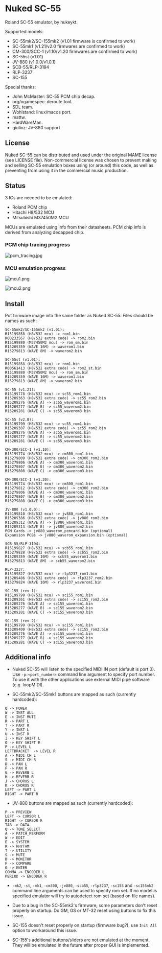 # Nuked SC-55
Roland SC-55 emulator, by nukeykt.

Supported models:
- SC-55mk2/SC-155mk2 (v1.01 firmware is confirmed to work)
- SC-55mk1 (v1.21/v2.0 firmwares are confirmed to work)
- CM-300/SCC-1 (v1.10/v1.20 firmwares are confirmed to work)
- SC-55st (v1.01)
- JV-880 (v1.0.0/v1.0.1)
- SCB-55/RLP-3194
- RLP-3237
- SC-155

Special thanks:
- John McMaster: SC-55 PCM chip decap.
- org/ogamespec: deroute tool.
- SDL team.
- Wohlstand: linux/macos port.
- mattw.
- HardWareMan.
- giulioz: JV-880 support

## License

Nuked SC-55 can be distributed and used under the original MAME license (see LICENSE file).
Non-commercial license was chosen to prevent making and selling SC-55 emulation boxes using (or around) this code, as well as preventing from using it in the commercial music production.

## Status

3 ICs are needed to be emulated:
- Roland PCM chip
- Hitachi H8/532 MCU
- Mitsubishi M37450M2 MCU

MCUs are emulated using info from their datasheets. PCM chip info is derived from analyzing decapped chip.

### PCM chip tracing progress

![pcm_tracing.jpg](pcm_tracing.jpg)

### MCU emulation progress

![mcu1.png](mcu1.png)

![mcu2.png](mcu2.png)


## Install

Put firmware image into the same folder as Nuked SC-55. Files should be names as such:

```
SC-55mk2/SC-155mk2 (v1.01):
R15199858 (H8/532 mcu) -> rom1.bin
R00233567 (H8/532 extra code) -> rom2.bin
R15199880 (M37450M2 mcu) -> rom_sm.bin
R15209359 (WAVE 16M) -> waverom1.bin
R15279813 (WAVE 8M) -> waverom2.bin

SC-55st (v1.01):
R15199858 (H8/532 mcu) -> rom1.bin
R00561413 (H8/532 extra code) -> rom2_st.bin
R15199880 (M37450M2 mcu) -> rom_sm.bin
R15209359 (WAVE 16M) -> waverom1.bin
R15279813 (WAVE 8M) -> waverom2.bin

SC-55 (v1.21):
R15199778 (H8/532 mcu) -> sc55_rom1.bin
R15209363 (H8/532 extra code) -> sc55_rom2.bin
R15209276 (WAVE A) -> sc55_waverom1.bin
R15209277 (WAVE B) -> sc55_waverom2.bin
R15209281 (WAVE C) -> sc55_waverom3.bin

SC-55 (v2.0):
R15199799 (H8/532 mcu) -> sc55_rom1.bin
R15209387 (H8/532 extra code) -> sc55_rom2.bin
R15209276 (WAVE A) -> sc55_waverom1.bin
R15209277 (WAVE B) -> sc55_waverom2.bin
R15209281 (WAVE C) -> sc55_waverom3.bin

CM-300/SCC-1 (v1.10):
R15199774 (H8/532 mcu) -> cm300_rom1.bin
R15279809 (H8/532 extra code) -> cm300_rom2.bin
R15279806 (WAVE A) -> cm300_waverom1.bin
R15279807 (WAVE B) -> cm300_waverom2.bin
R15279808 (WAVE C) -> cm300_waverom3.bin

CM-300/SCC-1 (v1.20):
R15199774 (H8/532 mcu) -> cm300_rom1.bin
R15279812 (H8/532 extra code) -> cm300_rom2.bin
R15279806 (WAVE A) -> cm300_waverom1.bin
R15279807 (WAVE B) -> cm300_waverom2.bin
R15279808 (WAVE C) -> cm300_waverom3.bin

JV-880 (v1.0.0):
R15199810 (H8/532 mcu) -> jv880_rom1.bin
R15209386 (H8/532 extra code) -> jv880_rom2.bin
R15209312 (WAVE A) -> jv880_waverom1.bin
R15209313 (WAVE B) -> jv880_waverom2.bin
PCM Cards -> jv880_waverom_pcmcard.bin (optional)
Expansion PCBs -> jv880_waverom_expansion.bin (optional)

SCB-55/RLP-3194:
R15199827 (H8/532 mcu) -> scb55_rom1.bin
R15279828 (H8/532 extra code) -> scb55_rom2.bin
R15209359 (WAVE 16M) -> scb55_waverom1.bin
R15279813 (WAVE 8M) -> scb55_waverom2.bin

RLP-3237:
R15199827 (H8/532 mcu) -> rlp3237_rom1.bin
R15209486 (H8/532 extra code) -> rlp3237_rom2.bin
R15279824 (WAVE 16M) -> rlp3237_waverom1.bin

SC-155 (rev 1):
R15199799 (H8/532 mcu) -> sc155_rom1.bin
R15209361 (H8/532 extra code) -> sc155_rom2.bin
R15209276 (WAVE A) -> sc155_waverom1.bin
R15209277 (WAVE B) -> sc155_waverom2.bin
R15209281 (WAVE C) -> sc155_waverom3.bin

SC-155 (rev 2):
R15199799 (H8/532 mcu) -> sc155_rom1.bin
R15209400 (H8/532 extra code) -> sc155_rom2.bin
R15209276 (WAVE A) -> sc155_waverom1.bin
R15209277 (WAVE B) -> sc155_waverom2.bin
R15209281 (WAVE C) -> sc155_waverom3.bin

```

## Additional info

- Nuked SC-55 will listen to the specified MIDI IN port (default is port 0). Use `-p:<port_number>` command line argument to specify port number. To use it with the other applications use external MIDI pipe software (e.g. loopMIDI).

- SC-55mk2/SC-55mk1 buttons are mapped as such (currently hardcoded):

```
Q -> POWER
W -> INST ALL
E -> INST MUTE
R -> PART L
T -> PART R
Y -> INST L
U -> INST R
I -> KEY SHIFT L
O -> KEY SHIFT R
P -> LEVEL L
LEFTBRACKET  -> LEVEL R
A -> MIDI CH L
S -> MIDI CH R
D -> PAN L
F -> PAN R
G -> REVERB L
H -> REVERB R
J -> CHORUS L
K -> CHORUS R
LEFT -> PART L
RIGHT -> PART R
```

- JV-880 buttons are mapped as such (currently hardcoded):

```
P -> PREVIEW
LEFT -> CURSOR L
RIGHT -> CURSOR R
TAB -> DATA
Q -> TONE_SELECT
A -> PATCH_PERFORM
W -> EDIT
E -> SYSTEM
R -> RHYTHM
T -> UTILITY
S -> MUTE
D -> MONITOR
F -> COMPARE
G -> ENTER
COMMA -> ENCODER L
PERIOD -> ENCODER R
```

- `-mk2`, `-st`, `-mk1`, `-cm300`, `-jv880`, `-scb55`, `-rlp3237`, `-sc155` and `-sc155mk2` command line arguments can be used to specify rom set. If no model is specified emulator will try to autodetect rom set (based on file names). 

- Due to a bug in the SC-55mk2's firmware, some parameters don't reset properly on startup. Do GM, GS or MT-32 reset using buttons to fix this issue.

- SC-155 doesn't reset properly on startup (firmware bug?), use `Init All` option to workaround this issue.

- SC-155's additional buttons/sliders are not emulated at the moment. They will be emulated in the future after proper GUI is implemented.

